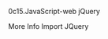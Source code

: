 0c15.JavaScript-web jQuery

More Info
Import JQuery
<head>
    <script src="https://code.jquery.com/jquery-3.2.1.min.js"></script>
</head>
